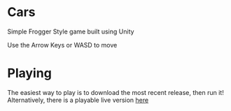 # Cars
Simple Frogger Style game built using Unity

Use the Arrow Keys or WASD to move

# Playing
The easiest way to play is to download the most recent release, then run it! Alternatively, there is a playable live version [here](https://harrisferguson.dev/cargame/)

